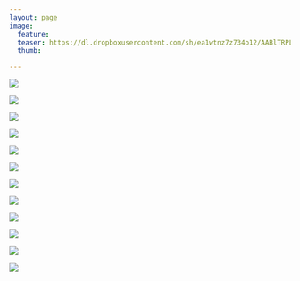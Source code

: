 ```yaml
---
layout: page
image:
  feature:
  teaser: https://dl.dropboxusercontent.com/sh/ea1wtnz7z734o12/AABlTRPLqViRLVW00duHK_-Fa/abstraktit-muut/2/DS48507-245px.jpg
  thumb:

---
```


[![](https://dl.dropboxusercontent.com/sh/ea1wtnz7z734o12/AACEVprOM0ylTg0yB6dfZbo6a/abstraktit-muut/2/DS48196-800px.jpg)](https://dl.dropboxusercontent.com/sh/ea1wtnz7z734o12/AACn-rrckJ0J1k9JrfLmUPCia/abstraktit-muut/2/DS48196.jpg)

[![](https://dl.dropboxusercontent.com/sh/ea1wtnz7z734o12/AADgDdkyVD10kYZeEmCQUeS2a/abstraktit-muut/2/DS48183-800px.jpg)](https://dl.dropboxusercontent.com/sh/ea1wtnz7z734o12/AAB1aRw2BLB5Al5Rt575Ph_Ra/abstraktit-muut/2/DS48183.jpg)

[![](https://dl.dropboxusercontent.com/sh/ea1wtnz7z734o12/AAA9XgJMcefT1OYsjC5E2ztUa/abstraktit-muut/2/DS48507-800px.jpg)](https://dl.dropboxusercontent.com/sh/ea1wtnz7z734o12/AAD5B5j9oKSA2fCNDBA0O3faa/abstraktit-muut/2/DS48507.jpg)

[![](https://dl.dropboxusercontent.com/sh/ea1wtnz7z734o12/AACNdJN_jqdj4qkPjFW0tkfTa/abstraktit-muut/2/DS48508-800px.jpg)](https://dl.dropboxusercontent.com/sh/ea1wtnz7z734o12/AAA88hTb-E1w4zTx-Vf4czW_a/abstraktit-muut/2/DS48508.jpg)

[![](https://dl.dropboxusercontent.com/sh/ea1wtnz7z734o12/AADZwu5_f0HX_RS2zEIwN_xza/abstraktit-muut/2/DS48509-800px.jpg)](https://dl.dropboxusercontent.com/sh/ea1wtnz7z734o12/AAD3dAcOLCru-NSOdR2M5yQfa/abstraktit-muut/2/DS48509.jpg)

[![](https://dl.dropboxusercontent.com/sh/ea1wtnz7z734o12/AACzd1fPlk_kAbcjs1PM_Ieka/abstraktit-muut/2/DS48514-800px.jpg)](https://dl.dropboxusercontent.com/sh/ea1wtnz7z734o12/AAA9xi_5Jy-_HtDKLlU4Sq85a/abstraktit-muut/2/DS48514.jpg)

[![](https://dl.dropboxusercontent.com/sh/ea1wtnz7z734o12/AACMz4hBbH_dxFekc8ZneAgDa/abstraktit-muut/2/DS48528-800px.jpg)](https://dl.dropboxusercontent.com/sh/ea1wtnz7z734o12/AABk0_8gwDUhMbapyBTtWWZma/abstraktit-muut/2/DS48528.jpg)

[![](https://dl.dropboxusercontent.com/sh/ea1wtnz7z734o12/AABNdLQU8EqP2w5x5hs2KsNia/abstraktit-muut/2/DS48538-800px.jpg)](https://dl.dropboxusercontent.com/sh/ea1wtnz7z734o12/AAAzx8uyBsQVMwbzTn4XA_81a/abstraktit-muut/2/DS48538.jpg)

[![](https://dl.dropboxusercontent.com/sh/ea1wtnz7z734o12/AABUj5DMBlmKCiH6eu67Ad7Ua/abstraktit-muut/2/DS48544-800px.jpg)](https://dl.dropboxusercontent.com/sh/ea1wtnz7z734o12/AACBZwYJ1WJNtMP1Vkol_D0ra/abstraktit-muut/2/DS48544.jpg)

[![](https://dl.dropboxusercontent.com/sh/ea1wtnz7z734o12/AAB5tJvX3rhiYp9_ZfXG88h2a/abstraktit-muut/2/DS48566-800px.jpg)](https://dl.dropboxusercontent.com/sh/ea1wtnz7z734o12/AABA6Bqy5rkMTjPa87A9hHWwa/abstraktit-muut/2/DS48566.jpg)

[![](https://dl.dropboxusercontent.com/sh/ea1wtnz7z734o12/AAAgvRL7QUjfeHZkfuQjG86Na/abstraktit-muut/2/DS48582-800px.jpg)](https://dl.dropboxusercontent.com/sh/ea1wtnz7z734o12/AAAr357K9cgsE_v3tFVnsutwa/abstraktit-muut/2/DS48582.jpg)

[![](https://dl.dropboxusercontent.com/sh/ea1wtnz7z734o12/AADGSySafONBJlvObopApmj_a/abstraktit-muut/2/DS48600-800px.jpg)](https://dl.dropboxusercontent.com/sh/ea1wtnz7z734o12/AAC7bJBFULbGroBBoHIGTLgma/abstraktit-muut/2/DS48600.jpg)
